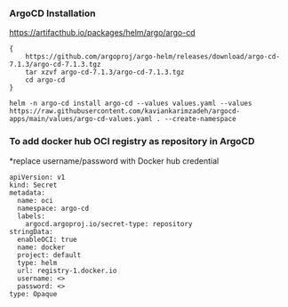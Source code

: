 ### ArgoCD Installation

https://artifacthub.io/packages/helm/argo/argo-cd

```
{
    https://github.com/argoproj/argo-helm/releases/download/argo-cd-7.1.3/argo-cd-7.1.3.tgz
    tar xzvf argo-cd-7.1.3/argo-cd-7.1.3.tgz
    cd argo-cd
}
```

```
helm -n argo-cd install argo-cd --values values.yaml --values https://raw.githubusercontent.com/kaviankarimzadeh/argocd-apps/main/values/argo-cd-values.yaml . --create-namespace
```


### To add docker hub OCI registry as repository in ArgoCD
*replace username/password with Docker hub credential

```
apiVersion: v1
kind: Secret
metadata:
  name: oci
  namespace: argo-cd
  labels:
    argocd.argoproj.io/secret-type: repository
stringData:
  enableOCI: true
  name: docker
  project: default
  type: helm
  url: registry-1.docker.io
  username: <>
  password: <>
type: Opaque
```